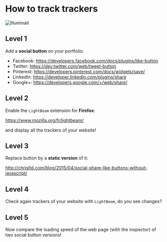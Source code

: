 # How to track trackers

![Illuminati](http://s2.dmcdn.net/TGx4-.jpg)

## Level 1

Add a **social button** on your portfolio:

- Facebook: https://developers.facebook.com/docs/plugins/like-button
- Twitter: https://dev.twitter.com/web/tweet-button
- Pinterest: https://developers.pinterest.com/docs/widgets/save/
- LinkedIn: https://developer.linkedin.com/plugins/share
- Google+: https://developers.google.com/+/web/share/

## Level 2

Enable the `LightBeam` extension for **Firefox**:

https://www.mozilla.org/fr/lightbeam/

and display all the trackers of your website!

## Level 3

Replace button by a **static version** of it:

http://chrisltd.com/blog/2015/04/social-share-like-buttons-without-javascript/

## Level 4

Check again trackers of your website with `LightBeam`, do you see changes?

## Level 5

Now compare the loading speed of the web page (with the inspector) of two social button versions!
